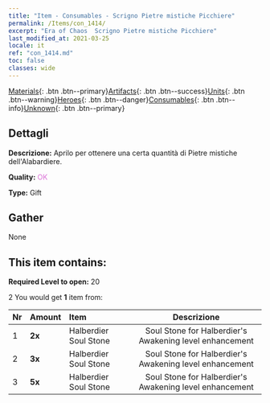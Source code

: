 ```yaml
---
title: "Item - Consumables - Scrigno Pietre mistiche Picchiere"
permalink: /Items/con_1414/
excerpt: "Era of Chaos  Scrigno Pietre mistiche Picchiere"
last_modified_at: 2021-03-25
locale: it
ref: "con_1414.md"
toc: false
classes: wide
---
```

 [Materials](/it/Items/){: .btn .btn--primary}[Artifacts](/it/Items/Artifacts/){: .btn .btn--success}[Units](/it/Items/Units/){: .btn .btn--warning}[Heroes](/it/Items/Heroes/){: .btn .btn--danger}[Consumables](/it/Items/Consumables/){: .btn .btn--info}[Unknown](/it/Items/Unknown/){: .btn .btn--primary}

## Dettagli
 **Descrizione:** Aprilo per ottenere una certa quantità di Pietre mistiche dell'Alabardiere.

 **Quality:** <span style="color: #DA70D6">OK</span>

 **Type:** Gift

## Gather

  None

## This item contains:

 **Required Level to open:** 20

 2 You would get **1** item  from:

  | Nr | Amount |     Item    | Descrizione |
  |:---|:-------|:------------|:-----------:|
  | 1 |  **2x** | Halberdier Soul Stone | Soul Stone for Halberdier's Awakening level enhancement  | 
  | 2 |  **3x** | Halberdier Soul Stone | Soul Stone for Halberdier's Awakening level enhancement  | 
  | 3 |  **5x** | Halberdier Soul Stone | Soul Stone for Halberdier's Awakening level enhancement  | 
